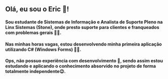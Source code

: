 ## Olá, eu sou o Eric 👋!


#### Sou estudante de Sistemas de Informação e Analista de Suporte Pleno na Linx Sistemas (Stone), onde presto suporte para clientes e franqueados com problemas gerais 🧑‍💼.

#### Nas minhas horas vagas, estou desenvolvendo minha primeira aplicação utilizando C# (Windows Forms) 👨‍💻.
#### Ops, não possuo experiência com desenvolvimento 🤫, sendo assim estou estudando e aplicando o conhecimento absorvido no projeto de forma totalmente independente😉.

